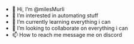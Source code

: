 - 👋 Hi, I’m @milesMurli
- 👀 I’m interested in automating stuff
- 🌱 I’m currently learning everything i can
- 💞️ I’m looking to collaborate on everything i can
- 📫 How to reach me message me on discord

<!---
milesMurli/milesMurli is a ✨ special ✨ repository because its `README.md` (this file) appears on your GitHub profile.
You can click the Preview link to take a look at your changes.
--->
